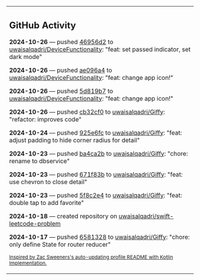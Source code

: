 <table><tr><td valign="top" width="100%">    

## GitHub Activity

**2024-10-26** — pushed [46956d2](https://github.com/uwaisalqadri/DeviceFunctionality/commits/46956d2e09c303b40824458637cf108d05961429) to [uwaisalqadri/DeviceFunctionality](https://github.com/uwaisalqadri/DeviceFunctionality): "feat: set passed indicator, set dark mode"

**2024-10-26** — pushed [ae096a4](https://github.com/uwaisalqadri/DeviceFunctionality/commits/ae096a4fe8dbb52d7830384b0f6c2c1e222e8df5) to [uwaisalqadri/DeviceFunctionality](https://github.com/uwaisalqadri/DeviceFunctionality): "feat: change app icon!"

**2024-10-26** — pushed [5d819b7](https://github.com/uwaisalqadri/DeviceFunctionality/commits/5d819b7cc211eddf4eb7f0c0d72c6f3ef8f7d788) to [uwaisalqadri/DeviceFunctionality](https://github.com/uwaisalqadri/DeviceFunctionality): "feat: change app icon!"

**2024-10-26** — pushed [cb32cf0](https://github.com/uwaisalqadri/Giffy/commits/cb32cf0de14be5860841bafa110b7ead0e9f7d9a) to [uwaisalqadri/Giffy](https://github.com/uwaisalqadri/Giffy): "refactor: improves code"

**2024-10-24** — pushed [925e6fc](https://github.com/uwaisalqadri/Giffy/commits/925e6fc2f9b6e854b7bc48a87b5df2e48044ac37) to [uwaisalqadri/Giffy](https://github.com/uwaisalqadri/Giffy): "feat: adjust padding to hide corner radius for detail"

**2024-10-23** — pushed [ba4ca2b](https://github.com/uwaisalqadri/Giffy/commits/ba4ca2bd94e6c79c9526e9316fb6103c846201db) to [uwaisalqadri/Giffy](https://github.com/uwaisalqadri/Giffy): "chore: rename to dbservice"

**2024-10-23** — pushed [671f83b](https://github.com/uwaisalqadri/Giffy/commits/671f83b208ba1a195fd69d1764bd08e92e31fa2a) to [uwaisalqadri/Giffy](https://github.com/uwaisalqadri/Giffy): "feat: use chevron to close detail"

**2024-10-23** — pushed [5f8c2e4](https://github.com/uwaisalqadri/Giffy/commits/5f8c2e4464d301e01ddb3fa2473d976e03659e8b) to [uwaisalqadri/Giffy](https://github.com/uwaisalqadri/Giffy): "feat: double tap to add favorite"

**2024-10-18** — created repository on [uwaisalqadri/swift-leetcode-problem](https://github.com/uwaisalqadri/swift-leetcode-problem)

**2024-10-17** — pushed [6581328](https://github.com/uwaisalqadri/Giffy/commits/6581328c8fc073e141f622b42f797e52529c245b) to [uwaisalqadri/Giffy](https://github.com/uwaisalqadri/Giffy): "chore: only define State for router reducer"
                
<sub><a href="https://github.com/ZacSweers/ZacSweers/">Inspired by Zac Sweeners's auto-updating profile README with Kotlin Implementation.</a></sub>
        